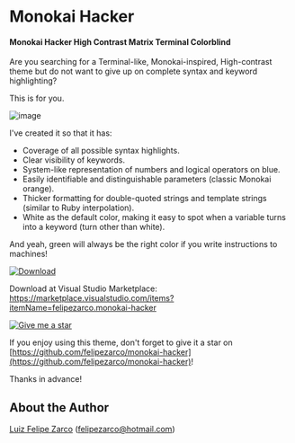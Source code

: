# Monokai Hacker

#### Monokai Hacker High Contrast Matrix Terminal Colorblind

Are you searching for a Terminal-like, Monokai-inspired, High-contrast theme but do not want to give up on complete syntax and keyword highlighting?

This is for you.

![image](https://github.com/felipezarco/monokai-hacker/assets/11004919/97e20b58-ecfe-44ec-aabc-db5c7dfa67e4)

I've created it so that it has:
- Coverage of all possible syntax highlights.
- Clear visibility of keywords.
- System-like representation of numbers and logical operators on blue.
- Easily identifiable and distinguishable parameters (classic Monokai orange).
- Thicker formatting for double-quoted strings and template strings (similar to Ruby interpolation).
- White as the default color, making it easy to spot when a variable turns into a keyword (turn other than white).

And yeah, green will always be the right color if you write instructions to machines!

[![Download](https://img.shields.io/badge/Download-Monokai%20Hacker-green.svg)](https://marketplace.visualstudio.com/items?itemName=felipezarco.monokai-hacker)

Download at Visual Studio Marketplace: https://marketplace.visualstudio.com/items?itemName=felipezarco.monokai-hacker

[![Give me a star](https://img.shields.io/badge/Give%20me%20a%20star-⭐-yellow.svg)](https://github.com/felipezarco/monokai-hacker)

If you enjoy using this theme, don't forget to give it a star on [https://github.com/felipezarco/monokai-hacker](https://github.com/felipezarco/monokai-hacker)!

Thanks in advance!

## About the Author

[Luiz Felipe Zarco](https://github.com/felipezarco) (felipezarco@hotmail.com)
